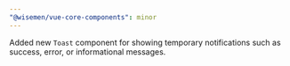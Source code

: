 ```yaml
---
"@wisemen/vue-core-components": minor
---
```


Added new `Toast` component for showing temporary notifications such as success, error, or informational messages.
